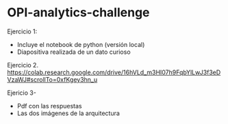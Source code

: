 # OPI-analytics-challenge
Ejercicio 1:
- Incluye el notebook de python (versión local)
- Diapositiva realizada de un dato curioso

Ejercicio 2.
https://colab.research.google.com/drive/16hVLd_m3HI07h9FqbYlLwJ3f3eDVzaWJ#scrollTo=0xfKgey3hn_u

Ejericio 3-
- Pdf con las respuestas
- Las dos imágenes de la arquitectura
